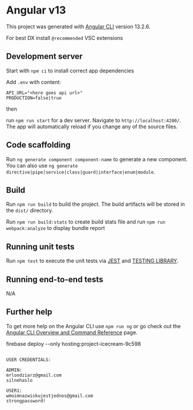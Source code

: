 # Angular v13

This project was generated with [Angular CLI](https://github.com/angular/angular-cli) version 13.2.6.

For best DX install `@recommended` VSC extensions

## Development server

Start with `npm ci` to install correct app dependencies

Add `.env` with content:

```
API_URL="<here goes api url>"
PRODUCTION=false|true
```

then

run `npm run start` for a dev server. Navigate to `http://localhost:4200/`. The app will automatically reload if you change any of the source files.

## Code scaffolding

Run `ng generate component component-name` to generate a new component. You can also use `ng generate directive|pipe|service|class|guard|interface|enum|module`.

## Build

Run `npm run build` to build the project. The build artifacts will be stored in the `dist/` directory.

Run `npm run build:stats` to create build stats file and run `npm run webpack:analyze` to display bundle report

## Running unit tests

Run `npm test` to execute the unit tests via [JEST](https://jestjs.io/) and [TESTING LIBRARY](https://testing-library.com/docs/angular-testing-library/intro).

## Running end-to-end tests

N/A

## Further help

To get more help on the Angular CLI use `npm run ng` or go check out the [Angular CLI Overview and Command Reference](https://angular.io/cli) page.

<!--  -->

firebase deploy --only hosting:project-icecream-9c598

~~~~~~~~~~~~~~~~~~~~~~~~~~~~~~~~~~~~~~~~

USER CREDENTIALS:

ADMIN:
mrloodziarz@gmail.com
silnehaslo

USER1:
wmoimnazwiskujestjednos@gmail.com
strongpassword!
